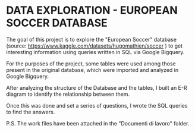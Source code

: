 # DATA EXPLORATION - EUROPEAN SOCCER DATABASE

The goal of this project is to explore the "European Soccer" database (source: https://www.kaggle.com/datasets/hugomathien/soccer ) to get interesting information using queries written in SQL via Google Bigquery.

For the purposes of the project, some tables were used among those present in the original database, which were imported and analyzed in Google Bigquery.

After analyzing the structure of the Database and the tables, I built an E-R diagram to identify the relationship between them.

Once this was done and set a series of questions, I wrote the SQL queries to find the answers.

P.S. The work files have been attached in the "Documenti di lavoro" folder.
